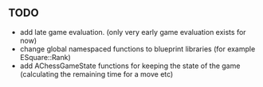 ## TODO

- add late game evaluation. (only very early game evaluation exists for now)
- change global namespaced functions to blueprint libraries (for example ESquare::Rank)
- add AChessGameState functions for keeping the state of the game (calculating the remaining time for a move etc)